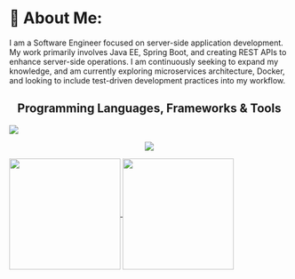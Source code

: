 <!-- <h1 align="center">Hello there!</h1> -->
# 💫 About Me:

I am a Software Engineer focused on server-side application development. My work primarily involves Java EE, Spring Boot, and creating REST APIs to enhance server-side operations. I am continuously seeking to expand my knowledge, and am currently exploring microservices architecture, Docker, and looking to include test-driven development practices into my workflow.
<br>
<h2 align=center>Programming Languages, Frameworks & Tools</h2>

</p

  ![](https://komarev.com/ghpvc/?username=PraveenRajeshSingh&color=595CD1)

<p align="center">
  <a href="https://skillicons.dev">
    <img src="https://skillicons.dev/icons?i=java,spring,hibernate,maven,gradle,cs,dotnet,js,ts,nodejs,py,html,css,bootstrap,postgres,mysql,mongodb,git,github,gitlab,postman,docker,elasticsearch,jenkins" />
  </a>
</p>

<a href="https://github.com/anuraghazra/github-readme-stats">
  <img height=200 align="center" src="https://github-readme-stats.vercel.app/api?username=PraveenRajeshSingh&show_icons=true&theme=tokyonight" />
</a>
<a href="https://github.com/anuraghazra/convoychat">
  <img height=200 align="center" src="https://github-readme-stats.vercel.app/api/top-langs?username=PraveenRajeshSingh&layout=compact&langs_count=8&card_width=299&theme=tokyonight" />
</a>




<!--![Top Langs](https://github-readme-stats.vercel.app/api/top-langs/?username=PraveenRajeshSingh&layout=compact)

 [![Anurag's GitHub stats](https://github-readme-stats.vercel.app/api?username=PraveenRajeshSingh&show_icons=true&theme=tokyonight)](https://github.com/anuraghazra/github-readme-stats)  --

<!---
PraveenRajeshSingh/PraveenRajeshSingh is a ✨ special ✨ repository because its `README.md` (this file) appears on your GitHub profile.
You can click the Preview link to take a look at your changes.
--->
